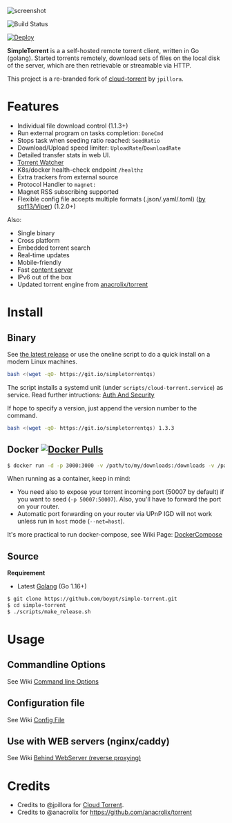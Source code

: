 ![screenshot](https://user-images.githubusercontent.com/1033514/64239393-bdbb6480-cf32-11e9-9269-d8d10e7c0dc7.png)

![Build Status](https://github.com/boypt/simple-torrent/workflows/Go/badge.svg) 

[![Deploy](https://www.herokucdn.com/deploy/button.svg)](https://heroku.com/deploy?template=https://github.com/sanuja1234/simple-torrent)

**SimpleTorrent** is a a self-hosted remote torrent client, written in Go (golang). Started torrents remotely, download sets of files on the local disk of the server, which are then retrievable or streamable via HTTP.

This project is a re-branded fork of [cloud-torrent](https://github.com/jpillora/cloud-torrent) by `jpillora`.

# Features

* Individual file download control (1.1.3+)
* Run external program on tasks completion: `DoneCmd`
* Stops task when seeding ratio reached: `SeedRatio`
* Download/Upload speed limiter: `UploadRate`/`DownloadRate`
* Detailed transfer stats in web UI.
* [Torrent Watcher](https://github.com/boypt/simple-torrent/wiki/Torrent-Watcher)
* K8s/docker health-check endpoint `/healthz`
* Extra trackers from external source
* Protocol Handler to `magnet:`
* Magnet RSS subscribing supported
* Flexible config file accepts multiple formats (.json/.yaml/.toml) ([by spf13/Viper](https://github.com/spf13/viper/)) (1.2.0+)

Also:
* Single binary
* Cross platform
* Embedded torrent search
* Real-time updates
* Mobile-friendly
* Fast [content server](http://golang.org/pkg/net/http/#ServeContent)
* IPv6 out of the box
* Updated torrent engine from [anacrolix/torrent](https://github.com/anacrolix/torrent)

# Install

## Binary

See [the latest release](https://github.com/boypt/cloud-torrent/releases/latest) or use the oneline script to do a quick install on a modern Linux machines.

``` bash
bash <(wget -qO- https://git.io/simpletorrentqs)
```

The script installs a systemd unit (under `scripts/cloud-torrent.service`) as service. Read further intructions: [Auth And Security](https://github.com/boypt/simple-torrent/wiki/AuthSecurity)

If hope to specify a version, just append the version number to the command.

``` bash
bash <(wget -qO- https://git.io/simpletorrentqs) 1.3.3
```

## Docker [![Docker Pulls](https://img.shields.io/docker/pulls/boypt/cloud-torrent.svg)][dockerhub]

[dockerhub]: https://hub.docker.com/r/boypt/cloud-torrent/

``` bash
$ docker run -d -p 3000:3000 -v /path/to/my/downloads:/downloads -v /path/to/my/torrents:/torrents boypt/cloud-torrent
```
When running as a container, keep in mind:
* You need also to expose your torrent incoming port (50007 by default) if you want to seed (`-p 50007:50007`). Also, you'll have to forward the port on your router.
* Automatic port forwarding on your router via UPnP IGD will not work unless run in `host` mode (`--net=host`).

It's more practical to run docker-compose, see Wiki Page: [DockerCompose](https://github.com/boypt/simple-torrent/wiki/DockerCompose)
## Source

**Requirement**
- Latest [Golang](https://golang.org/dl/) (Go 1.16+)

``` sh
$ git clone https://github.com/boypt/simple-torrent.git
$ cd simple-torrent
$ ./scripts/make_release.sh
```

# Usage

## Commandline Options
See Wiki [Command line Options](https://github.com/boypt/simple-torrent/wiki/Command-line-Options)

## Configuration file
See Wiki [Config File](https://github.com/boypt/simple-torrent/wiki/Config-File)

## Use with WEB servers (nginx/caddy)
See Wiki [Behind WebServer (reverse proxying)](https://github.com/boypt/simple-torrent/wiki/ReverseProxy)

# Credits 
* Credits to @jpillora for [Cloud Torrent](https://github.com/jpillora/cloud-torrent).
* Credits to @anacrolix for https://github.com/anacrolix/torrent
